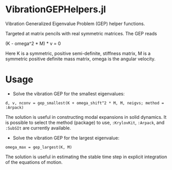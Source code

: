 # VibrationGEPHelpers.jl

Vibration Generalized Eigenvalue Problem (GEP) helper functions.

Targeted at matrix pencils with real symmetric matrices. The GEP reads

(K - omega^2 * M) * v = 0

Here K is a symmetric, positive semi-definite, stiffness matrix, M is a
symmetric positive definite mass matrix, omega is the angular velocity.

# Usage

- Solve the vibration GEP for the smallest eigenvalues:
```
d, v, nconv = gep_smallest(K + omega_shift^2 * M, M, neigvs; method = :Arpack)
```

The solution is useful in constructing modal expansions in solid dynamics. It is
possible to select the method (package) to use, `:KrylovKit`, `:Arpack`, and
`:SubSIt` are currently available.

- Solve the vibration GEP for the largest eigenvalue:
```
omega_max = gep_largest(K, M)
```
The solution is useful in estimating the stable time step in explicit
integration of the equations of motion.


